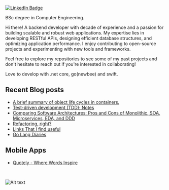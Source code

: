[![LinkedIn Badge](https://img.shields.io/badge/LinkedIn-Profile-informational?style=flat&logo=linkedin&logoColor=white&color=0D76A8)](https://www.linkedin.com/in/ekinbulut/)

BSc degree in Computer Engineering.


Hi there! A backend developer with decade of experience and a passion for building scalable and robust web applications. My expertise lies in developing RESTful APIs, designing efficient database structures, and optimizing application performance. 
I enjoy contributing to open-source projects and experimenting with new tools and frameworks. 

Feel free to explore my repositories to see some of my past projects and don't hesitate to reach out if you're interested in collaborating!

Love to develop with .net core, go(newbee) and swift.

## Recent Blog posts

* [A brief summary of object life cycles in containers.](https://ekinbulut.com/a-brief-summary-of-object-life-cycles-in-containers/)
* [Test-driven development (TDD); Notes](https://ekinbulut.com/test-driven-development-tdd-notes/)
* [Comparing Software Architectures: Pros and Cons of Monolithic, SOA, Microservices, EDA, and DDD](https://ekinbulut.com/ncomparing-software-architectures-pros-and-cons-of-monolithic-soa-microservices-eda-and-dddn/)
* [Refactoring, right?](https://ekinbulut.com/refactoring-right/)
* [Links That I find useful](https://ekinbulut.com/links-sources-which-i-find-useful/)
* [Go Lang Diaries](https://ekinbulut.com/golang-diaries-intro/)
  

## Mobile Apps

* [Quotely - Where Words Inspire](https://apps.apple.com/app/quotely-where-words-inspire/id6462674171)

</br>

![Alt text](https://res.cloudinary.com/dkgzvwnhz/image/upload/c_scale,w_150/v1669399669/github/frame.png "Scan Me")
